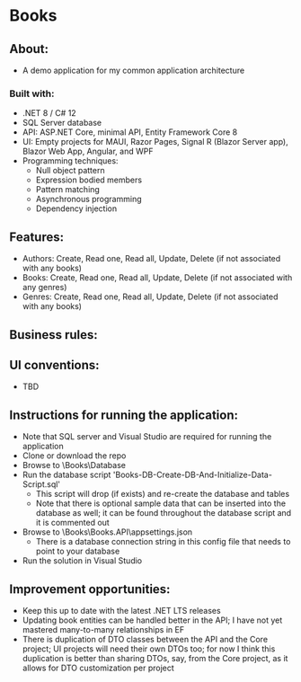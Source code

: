 # Books

## About:
- A demo application for my common application architecture

### Built with:
- .NET 8 / C# 12
- SQL Server database
- API: ASP.NET Core, minimal API, Entity Framework Core 8
- UI: Empty projects for MAUI, Razor Pages, Signal R (Blazor Server app), Blazor Web App, Angular, and WPF
- Programming techniques:
	- Null object pattern
	- Expression bodied members
	- Pattern matching
	- Asynchronous programming
	- Dependency injection

## Features:
- Authors: Create, Read one, Read all, Update, Delete (if not associated with any books)
- Books: Create, Read one, Read all, Update, Delete (if not associated with any genres)
- Genres: Create, Read one, Read all, Update, Delete (if not associated with any books)

## Business rules:
## UI conventions:
- TBD

## Instructions for running the application:
- Note that SQL server and Visual Studio are required for running the application
- Clone or download the repo
- Browse to \Books\Database
- Run the database script 'Books-DB-Create-DB-And-Initialize-Data-Script.sql'
	- This script will drop (if exists) and re-create the database and tables
	- Note that there is optional sample data that can be inserted into the database as well; it can be found throughout the database script and it is commented out
- Browse to \Books\Books.API\appsettings.json
	- There is a database connection string in this config file that needs to point to your database
- Run the solution in Visual Studio

## Improvement opportunities:
- Keep this up to date with the latest .NET LTS releases
- Updating book entities can be handled better in the API; I have not yet mastered many-to-many relationships in EF
- There is duplication of DTO classes between the API and the Core project; UI projects will need their own DTOs too; for now I think this duplication is better than sharing DTOs, say, from the Core project, as it allows for DTO customization per project